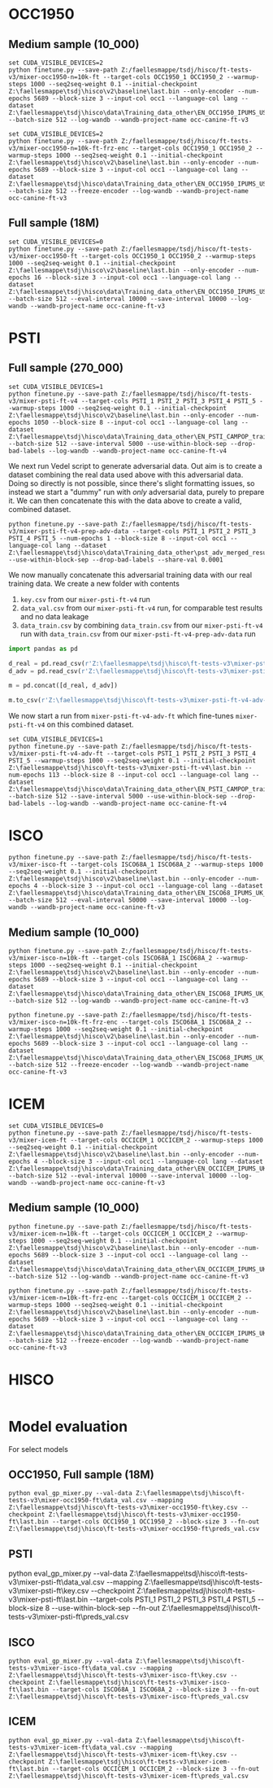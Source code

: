 # OCC1950

## Medium sample (10_000)

```
set CUDA_VISIBLE_DEVICES=2
python finetune.py --save-path Z:/faellesmappe/tsdj/hisco/ft-tests-v3/mixer-occ1950-n=10k-ft --target-cols OCC1950_1 OCC1950_2 --warmup-steps 1000 --seq2seq-weight 0.1 --initial-checkpoint Z:\faellesmappe\tsdj\hisco\v2\baseline\last.bin --only-encoder --num-epochs 5689 --block-size 3 --input-col occ1 --language-col lang --dataset Z:\faellesmappe\tsdj\hisco\data\Training_data_other\EN_OCC1950_IPUMS_US_n_unq10000_train.csv --batch-size 512 --log-wandb --wandb-project-name occ-canine-ft-v3
```

```
set CUDA_VISIBLE_DEVICES=2
python finetune.py --save-path Z:/faellesmappe/tsdj/hisco/ft-tests-v3/mixer-occ1950-n=10k-ft-frz-enc --target-cols OCC1950_1 OCC1950_2 --warmup-steps 1000 --seq2seq-weight 0.1 --initial-checkpoint Z:\faellesmappe\tsdj\hisco\v2\baseline\last.bin --only-encoder --num-epochs 5689 --block-size 3 --input-col occ1 --language-col lang --dataset Z:\faellesmappe\tsdj\hisco\data\Training_data_other\EN_OCC1950_IPUMS_US_n_unq10000_train.csv --batch-size 512 --freeze-encoder --log-wandb --wandb-project-name occ-canine-ft-v3
```

## Full sample (18M)

```
set CUDA_VISIBLE_DEVICES=0
python finetune.py --save-path Z:/faellesmappe/tsdj/hisco/ft-tests-v3/mixer-occ1950-ft --target-cols OCC1950_1 OCC1950_2 --warmup-steps 1000 --seq2seq-weight 0.1 --initial-checkpoint Z:\faellesmappe\tsdj\hisco\v2\baseline\last.bin --only-encoder --num-epochs 16 --block-size 3 --input-col occ1 --language-col lang --dataset Z:\faellesmappe\tsdj\hisco\data\Training_data_other\EN_OCC1950_IPUMS_US_train.csv --batch-size 512 --eval-interval 10000 --save-interval 10000 --log-wandb --wandb-project-name occ-canine-ft-v3
```

# PSTI

## Full sample (270_000)

```
set CUDA_VISIBLE_DEVICES=1
python finetune.py --save-path Z:/faellesmappe/tsdj/hisco/ft-tests-v3/mixer-psti-ft-v4 --target-cols PSTI_1 PSTI_2 PSTI_3 PSTI_4 PSTI_5 --warmup-steps 1000 --seq2seq-weight 0.1 --initial-checkpoint Z:\faellesmappe\tsdj\hisco\v2\baseline\last.bin --only-encoder --num-epochs 1050 --block-size 8 --input-col occ1 --language-col lang --dataset Z:\faellesmappe\tsdj\hisco\data\Training_data_other\EN_PSTI_CAMPOP_train.csv --batch-size 512 --save-interval 5000 --use-within-block-sep --drop-bad-labels --log-wandb --wandb-project-name occ-canine-ft-v4
```

We next run Vedel script to generate adversarial data.
Out aim is to create a dataset combining the real data used above with this adversarial data.
Doing so directly is not possible, since there's slight formatting issues, so instead we start a "dummy" run with *only* adversarial data, purely to prepare it.
We can then concatenate this with the data above to create a valid, combined dataset.

```
python finetune.py --save-path Z:/faellesmappe/tsdj/hisco/ft-tests-v3/mixer-psti-ft-v4-prep-adv-data --target-cols PSTI_1 PSTI_2 PSTI_3 PSTI_4 PSTI_5 --num-epochs 1 --block-size 8 --input-col occ1 --language-col lang --dataset Z:\faellesmappe\tsdj\hisco\data\Training_data_other\pst_adv_merged_results.csv --use-within-block-sep --drop-bad-labels --share-val 0.0001
```

We now manually concatenate this adversarial training data with our real training data.
We create a new folder with contents
1. `key.csv` from our `mixer-psti-ft-v4` run
1. `data_val.csv` from our `mixer-psti-ft-v4` run, for comparable test results and no data leakage
1. `data_train.csv` by combining `data_train.csv` from our `mixer-psti-ft-v4` run with `data_train.csv` from our `mixer-psti-ft-v4-prep-adv-data` run

```python
import pandas as pd

d_real = pd.read_csv(r'Z:\faellesmappe\tsdj\hisco\ft-tests-v3\mixer-psti-ft-v4\data_train.csv')
d_adv = pd.read_csv(r'Z:\faellesmappe\tsdj\hisco\ft-tests-v3\mixer-psti-ft-v4-prep-adv-data\data_train.csv')

m = pd.concat([d_real, d_adv])

m.to_csv(r'Z:\faellesmappe\tsdj\hisco\ft-tests-v3\mixer-psti-ft-v4-adv-ft\data_train.csv', index=False)
```

We now start a run from `mixer-psti-ft-v4-adv-ft` which fine-tunes `mixer-psti-ft-v4` on this combined dataset.

```
set CUDA_VISIBLE_DEVICES=1
python finetune.py --save-path Z:/faellesmappe/tsdj/hisco/ft-tests-v3/mixer-psti-ft-v4-adv-ft --target-cols PSTI_1 PSTI_2 PSTI_3 PSTI_4 PSTI_5 --warmup-steps 1000 --seq2seq-weight 0.1 --initial-checkpoint Z:\faellesmappe\tsdj\hisco\ft-tests-v3\mixer-psti-ft-v4\last.bin --num-epochs 113 --block-size 8 --input-col occ1 --language-col lang --dataset Z:\faellesmappe\tsdj\hisco\data\Training_data_other\EN_PSTI_CAMPOP_train.csv --batch-size 512 --save-interval 5000 --use-within-block-sep --drop-bad-labels --log-wandb --wandb-project-name occ-canine-ft-v4
```

# ISCO

```
python finetune.py --save-path Z:/faellesmappe/tsdj/hisco/ft-tests-v3/mixer-isco-ft --target-cols ISCO68A_1 ISCO68A_2 --warmup-steps 1000 --seq2seq-weight 0.1 --initial-checkpoint Z:\faellesmappe\tsdj\hisco\v2\baseline\last.bin --only-encoder --num-epochs 4 --block-size 3 --input-col occ1 --language-col lang --dataset Z:\faellesmappe\tsdj\hisco\data\Training_data_other\EN_ISCO68_IPUMS_UK_train.csv --batch-size 512 --eval-interval 50000 --save-interval 10000 --log-wandb --wandb-project-name occ-canine-ft-v3
```

## Medium sample (10_000)

```
python finetune.py --save-path Z:/faellesmappe/tsdj/hisco/ft-tests-v3/mixer-isco-n=10k-ft --target-cols ISCO68A_1 ISCO68A_2 --warmup-steps 1000 --seq2seq-weight 0.1 --initial-checkpoint Z:\faellesmappe\tsdj\hisco\v2\baseline\last.bin --only-encoder --num-epochs 5689 --block-size 3 --input-col occ1 --language-col lang --dataset Z:\faellesmappe\tsdj\hisco\data\Training_data_other\EN_ISCO68_IPUMS_UK_n_unq10000_train.csv --batch-size 512 --log-wandb --wandb-project-name occ-canine-ft-v3
```

```
python finetune.py --save-path Z:/faellesmappe/tsdj/hisco/ft-tests-v3/mixer-isco-n=10k-ft-frz-enc --target-cols ISCO68A_1 ISCO68A_2 --warmup-steps 1000 --seq2seq-weight 0.1 --initial-checkpoint Z:\faellesmappe\tsdj\hisco\v2\baseline\last.bin --only-encoder --num-epochs 5689 --block-size 3 --input-col occ1 --language-col lang --dataset Z:\faellesmappe\tsdj\hisco\data\Training_data_other\EN_ISCO68_IPUMS_UK_n_unq10000_train.csv --batch-size 512 --freeze-encoder --log-wandb --wandb-project-name occ-canine-ft-v3
```

# ICEM

```
set CUDA_VISIBLE_DEVICES=0
python finetune.py --save-path Z:/faellesmappe/tsdj/hisco/ft-tests-v3/mixer-icem-ft --target-cols OCCICEM_1 OCCICEM_2 --warmup-steps 1000 --seq2seq-weight 0.1 --initial-checkpoint Z:\faellesmappe\tsdj\hisco\v2\baseline\last.bin --only-encoder --num-epochs 4 --block-size 3 --input-col occ1 --language-col lang --dataset Z:\faellesmappe\tsdj\hisco\data\Training_data_other\EN_OCCICEM_IPUMS_UK_train.csv --batch-size 512 --eval-interval 10000 --save-interval 10000 --log-wandb --wandb-project-name occ-canine-ft-v3
```

## Medium sample (10_000)

```
python finetune.py --save-path Z:/faellesmappe/tsdj/hisco/ft-tests-v3/mixer-icem-n=10k-ft --target-cols OCCICEM_1 OCCICEM_2 --warmup-steps 1000 --seq2seq-weight 0.1 --initial-checkpoint Z:\faellesmappe\tsdj\hisco\v2\baseline\last.bin --only-encoder --num-epochs 5689 --block-size 3 --input-col occ1 --language-col lang --dataset Z:\faellesmappe\tsdj\hisco\data\Training_data_other\EN_OCCICEM_IPUMS_UK_n_unq10000_train.csv --batch-size 512 --log-wandb --wandb-project-name occ-canine-ft-v3
```

```
python finetune.py --save-path Z:/faellesmappe/tsdj/hisco/ft-tests-v3/mixer-icem-n=10k-ft-frz-enc --target-cols OCCICEM_1 OCCICEM_2 --warmup-steps 1000 --seq2seq-weight 0.1 --initial-checkpoint Z:\faellesmappe\tsdj\hisco\v2\baseline\last.bin --only-encoder --num-epochs 5689 --block-size 3 --input-col occ1 --language-col lang --dataset Z:\faellesmappe\tsdj\hisco\data\Training_data_other\EN_OCCICEM_IPUMS_UK_n_unq10000_train.csv --batch-size 512 --freeze-encoder --log-wandb --wandb-project-name occ-canine-ft-v3
```

# HISCO

```

```

# Model evaluation
For select models

## OCC1950, Full sample (18M)

```
python eval_gp_mixer.py --val-data Z:\faellesmappe\tsdj\hisco\ft-tests-v3\mixer-occ1950-ft\data_val.csv --mapping Z:\faellesmappe\tsdj\hisco\ft-tests-v3\mixer-occ1950-ft\key.csv --checkpoint Z:\faellesmappe\tsdj\hisco\ft-tests-v3\mixer-occ1950-ft\last.bin --target-cols OCC1950_1 OCC1950_2 --block-size 3 --fn-out Z:\faellesmappe\tsdj\hisco\ft-tests-v3\mixer-occ1950-ft\preds_val.csv
```

## PSTI

python eval_gp_mixer.py --val-data Z:\faellesmappe\tsdj\hisco\ft-tests-v3\mixer-psti-ft\data_val.csv --mapping Z:\faellesmappe\tsdj\hisco\ft-tests-v3\mixer-psti-ft\key.csv --checkpoint Z:\faellesmappe\tsdj\hisco\ft-tests-v3\mixer-psti-ft\last.bin --target-cols PSTI_1 PSTI_2 PSTI_3 PSTI_4 PSTI_5 --block-size 8 --use-within-block-sep --fn-out Z:\faellesmappe\tsdj\hisco\ft-tests-v3\mixer-psti-ft\preds_val.csv

## ISCO

```
python eval_gp_mixer.py --val-data Z:\faellesmappe\tsdj\hisco\ft-tests-v3\mixer-isco-ft\data_val.csv --mapping Z:\faellesmappe\tsdj\hisco\ft-tests-v3\mixer-isco-ft\key.csv --checkpoint Z:\faellesmappe\tsdj\hisco\ft-tests-v3\mixer-isco-ft\last.bin --target-cols ISCO68A_1 ISCO68A_2 --block-size 3 --fn-out Z:\faellesmappe\tsdj\hisco\ft-tests-v3\mixer-isco-ft\preds_val.csv
```

## ICEM

```
python eval_gp_mixer.py --val-data Z:\faellesmappe\tsdj\hisco\ft-tests-v3\mixer-icem-ft\data_val.csv --mapping Z:\faellesmappe\tsdj\hisco\ft-tests-v3\mixer-icem-ft\key.csv --checkpoint Z:\faellesmappe\tsdj\hisco\ft-tests-v3\mixer-icem-ft\last.bin --target-cols OCCICEM_1 OCCICEM_2 --block-size 3 --fn-out Z:\faellesmappe\tsdj\hisco\ft-tests-v3\mixer-icem-ft\preds_val.csv
```
